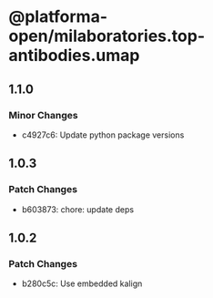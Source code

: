 # @platforma-open/milaboratories.top-antibodies.umap

## 1.1.0

### Minor Changes

- c4927c6: Update python package versions

## 1.0.3

### Patch Changes

- b603873: chore: update deps

## 1.0.2

### Patch Changes

- b280c5c: Use embedded kalign

